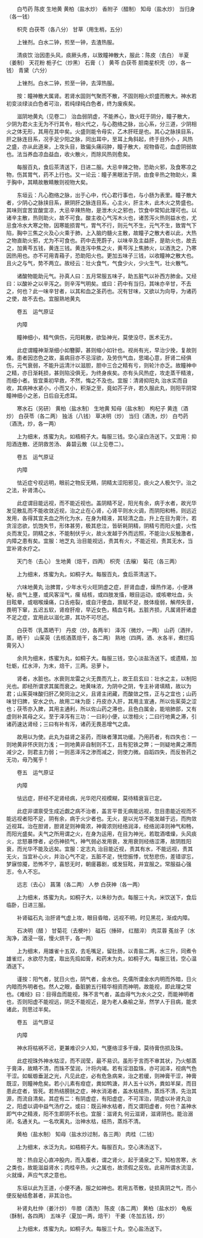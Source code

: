 <!-- { "loadSidebar": true } -->
　　白芍药 陈皮 生地黄 黄柏（盐水炒） 香附子（醋制） 知母（盐水炒） 当归身（各一钱）

　　枳壳 白茯苓（各八分） 甘草（用生梢，五分）

　　上锉剂。白水二钟，煎至一钟，去渣热服。

　　清痰饮 治因患头风，痰厥头疼，以致瞳神散大，服此：陈皮（去白） 半夏（姜制） 天花粉 栀子仁（炒黑） 石膏（ ） 黄芩 白茯苓 胆南星枳壳（炒，各一钱） 青黛（六分）

　　上锉剂。白水二钟，煎至一钟，去滓热服。

　　按：瞳神散大属肾。若肾水固则气聚而不散，不固则相火炽盛而散大。神水若初变淡绿淡白色者可治，若纯绿纯白色者，终为废疾矣。

　　滋阴地黄丸（见卷二） 治血弱阴虚，不能养心，致火旺于阴分，瞳子散大，少阴为君火主无为不行其令，相火代之，与心胞络之脉，出心系，分三道，少阴相火之体无形，其用在其中矣。火盛则能令母实，乙木肝旺是也。其心之脉挟目系，肝之脉连目系，况手足少阳之脉，同出耳中，至耳上角斜起，终于目外小 ，风热之盛，亦从此道来，上攻头目，致偏头痛闷肿，瞳子散大，视物昏花，血虚阴弱故也。法当养血凉血益血，收火散火，而除风热则愈矣。

　　每服百丸，食后茶清送下，日进二服。大忌辛辣之物，恐助火邪，及食寒凉之物，伤其胃气，药不上行也。又一论云：瞳子黑眼法于阴，由食辛热之物助火，乘于胸中，其睛故散睛散则视物大矣。

　　东垣云：凡心胞络之脉，出于心中，代心君行事也，与小肠为表里。瞳子散大者，少阴心之脉挟目系，厥阴肝之脉连目系，心主火，肝主木，此木火之势盛也。其味则宜苦宜酸宜凉，大忌辛辣热物，是泄木火之邪也，饮食中常知此理可也。以诸辛主散，热则助火，故不可食。酸主收心气泻木火也，诸苦泻火热则益水也，尤忌食冷水大寒之物，因寒能损胃气，胃气不行，则元气不生，元气不生，致胃气下陷，胸中三焦之火及心火乘于肺，上入脑灼髓火主散，故瞳子之散大者以此，大热之物直助火邪，尤为不可食也。药中去茺蔚子，以味辛及主益肝，是助火也，故去之，加黄芩五钱，黄连三钱。黄连泻中焦之火，黄芩泻上焦肺火，以酒洗之，乃寒因热用也。亦不可用青葙子，恐助阳火也。更加五味子三钱，以收瞳神之散大也。且火之与气，势不两立。故经云：壮火食气，气食少火，少火生气，壮火散气。

　　诸酸物能助元气。孙真人曰：五月常服五味子，助五脏气以补西方肺金。又经曰：以酸补之以辛泻之。则辛泻气明矣。或曰：药中有当归，其味亦辛甘，不去之，何也？此一味辛甘者，以其和血之圣药也。况有甘味，又欲以为向导，为诸药之使，故不去也。宜服熟地黄丸

　　卷五　运气原证

　　内障

　　瞳神细小，精气俱伤，元阳耗散，欲坠神光，莫使没尽，医术无方。

　　此症谓瞳神渐渐细小如簪脚，甚则缩小如针也。视尚有光，早治少挽，复故则难。患者因恣色之故，虽病目亦不忌淫欲，及劳伤气血，思竭心意，肝肾二经俱伤，元气衰弱，不能升运清汁以滋胆，胆中三合之精有亏，则轮汁亦乏。故瞳神中之精，亦日渐耗损，甚则陷没俱无，为终身疾矣。亦有头风热症，攻走蒸干精液，而细小者。皆宜乘初早救，不然，悔之不及也。宜服：清肾抑阳丸 治水实而自收，其病神水紧小，小而又小，积渐之至，竟如芥子许，若久服此丸，则阳平阴常瞳神细小之恙，日后自无虑耳。

　　寒水石（另研） 黄柏（盐水制） 生地黄 知母（盐水制） 枸杞子 黄连（酒炒） 白茯苓（各二两） 独活（八钱） 草决明（炒） 当归（酒洗，炒） 白芍药（酒洗，炒，各一两）

　　上为细末，炼蜜为丸，如梧桐子大。每服三钱。空心滚白汤送下。又宜用：抑阳酒连散、还阴救苦汤、 鼻碧云散（以上见卷二）。

　　卷五　运气原证

　　内障

　　怯近症兮视远明，眼前之物反无睛，阴精太涩阳邪见，痰火之人极欠宁。治之之法，补肾清心。

　　此症谓目能远视，而不能近视也。盖阴精不足，阳光有余，病于水者，故光华发见散乱而不能收敛近视，治之止在心肾，心肾平则水火调，而阴阳和畅，则远近发用，各得其宜夫血之所化为水，在身为精液，其轻清之血，升上在目为膏汁。若贪淫恣欲，饥饱失节，形体甚劳，极其悲泣，皆斫耗阴精，阴精亏而阳火盛，火性炎而发见，阴精之水，不能制伏乎火，故火发越于外而远照，不能治火反触激者，内障之患有矣。宜服：地芝丸 治目能视远，责其有火，不能近视，责其无水，当宜补肾水疗之。

　　天门冬（去心） 生地黄（焙干，四两） 枳壳（去穣） 菊花（各三两）

　　上为细末，炼蜜为丸，如桐子大。每服百丸，食后茶清送下。

　　六味地黄丸 治脾胃，少年水亏火旺阴虚之症，肝肾血虚，燥热作渴，小便淋秘，痰气上壅，或风客淫气，瘰 结核，或四肢发搐，眼目运动，或咳嗽吐血，头目眩晕，或咽喉燥痛，口舌疮裂，或自汗便血，禀赋不足，肢体瘦弱，解颅失音，畏明下窜，五迟五软，肾疳肝疳，早近女色，精血亏耗。五脏齐损，凡属肾肝诸虚不足之症，宜用此以滋化源，其功不可尽述。

　　白茯苓（乳蒸晒干） 丹皮（炒，各两半） 泽泻（微炒，一两） 山药（酒拌，蒸，晒干） 山茱萸（去核酒蒸焙干，各二两） 熟地（四两，酒、水各半，煮烂捣膏另入）

　　余共为细末，炼蜜为丸，如桐子大。每服三钱，空心淡盐汤送下。或遗精，加牡蛎，红水淬，为末，焙干，三两。忌萝卜。

　　肾者，水脏也。水衰则龙雷之火无畏而亢上，故王启玄曰：壮水之主，以制阳光也。即经所谓求其属而衰之。地黄味浓，为阴中之阴，专主补肾填精，故以为君；山茱萸味酸归肝乙癸同治之义，且肾主闭藏，而酸敛之性，正与之宜也；山药味甘归脾，安水之仇，故用二味为臣；丹皮亦入肝，其用主宣通，所以佐茱萸之涩也；茯苓亦入脾，其用主通利，所以佐山药之滞也，且色白属金，能培肺部，又有虚则补其母之义。至于泽泻有三功：一曰利小便，以泄相火；二曰行地黄之滞，引诸药速达肾经；三曰有补有泻，诸药无畏恶增气之虞。

　　故用以为使。此丸为益肾之圣药，而昧者薄其功缓。乃用药者，有四失也：一则地黄非怀庆则力浅；一则地黄非自制则不工，且有犯铁之弊；一则疑地黄之滞而减少之，则君主力弱；一则恶泽泻之渗而减之，则使力微。自蹈四失，而反咎药之无功，毋乃冤乎！

　　卷五　运气原证

　　内障

　　怯远症，肝经不足肾经病，光华咫尺视模糊，莫待精衰盲已定。

　　此症非谓禀受生成近觑之病不治者，盖言平昔无病能远视，忽目患能近视而不能远视者阳不足，阴有余，病于火少者也。无火，是以光华不能发越于远，而拘敛近视耳。治在胆肾，胆肾足则神膏浓，神膏浓则经络润泽，经络润泽则神气和畅，而阳光盛矣。夫气之所用谓之火，在身为运用，在目为神光，若耽酒嗜燥，头风痰火，忿怒暴悖者，必伤神损气，神气弱必发用衰，发用衰则经络涩滞，故阴胜阳衰，而光华不能及远矣。宜服：定志丸 治目能近视，责其有水，不能远视，责其无火，当宜补心火，并治心气不定，五脏不足，恍惚振悸，忧愁悲伤，差错谬忘，梦寐惊魇，恐怖不宁，喜怒无时，朝瘥暮剧，或发狂眩，并宜服之。常服益心强志，令人不忘。

　　远志（去心） 菖蒲（各二两） 人参 白茯神（各一两）

　　上为细末，炼蜜为丸，如桐子大，以朱砂为衣。每服三十丸，米饮送下，食后临卧，日进三服。

　　补肾磁石丸 治肝肾气虚上攻，眼目昏暗，远视不明，时见黑花，渐成内障。

　　石决明（醋 ） 甘菊花（去梗叶） 磁石（捶碎， 红醋淬） 肉苁蓉 菟丝子（水淘净，酒浸一宿，慢火烘干，各一两）

　　上为细末，用雄雀十五双，去毛嘴足，留肚肠，以青盐二两，水三升，同煮令雄雀烂，水欲尽为度，取出先捣如膏，和药末为丸，如桐子大。每服三钱，空心温酒送下。

　　谨按：阳气者，犹日火也，阴气者，金水也。先儒所谓金水内明而外暗，日火内暗而外明者也。然人之眼，备脏腑五行精华相资而神明，故能视，即此理之常也。《难经》曰：目得血而能视，殊不言气者，盖血得气为水火之交，而能神明者也，否则阳虚不能视远，阴乏不能视近，是为老人桑榆之渐，然学人于目病，能求诸此，则思过半矣。

　　卷五　运气原证

　　内障

　　神水将枯祸不迟，更兼难识少人知，气壅络涩多干燥，莫待膏伤损及珠。

　　此症视珠外神水枯涩，而不润莹，最不易识。虽形于言而不审其状，乃火郁蒸于膏泽，故睛不清，而珠不莹润，汁将内竭。若有淫泪盈珠，亦可润泽，视病气色干涩。如蜒蝣垂涎之光，凡见此症，必有危急病来，治之若缓，则神膏干涩，神膏既涩，则瞳神危矣。若小儿素有疳症，粪如鸭溏，并人五十以外，粪如羊屎，而目患此症者，皆死。若热结膀胱之症，神水消渴者，盖水枯结热，蒸烁不清，先治其源，而流自清矣。其症有二：有阴虚症，有阳虚症，不可浑治，阴虚以补肾丸治之，阳虚以调中益气汤疗之。或曰：既云神水枯者，而又谓阳虚者，何也？盖神水即气中之精液，阳不生即阴不长也。宜服：滋肾丸 何云滋肾，滋肾阴也。能治溺闭，名通关丸。一名坎离丸，治神水枯，结热，蒸烁不清。

　　黄柏（盐水制） 知母（盐水炒过制，各三两） 肉桂（二钱）

　　上为细末，水泛为丸，如梧桐子大。每服百丸，空心沸汤送下。

　　按：热自足心直冲股内，而入腹者，谓之肾火，起于涌泉之下。知柏苦寒，水之类也，故能滋益肾水；肉桂辛热，火之属也，故须假之反佐。此易所谓水流湿，火就燥，声应气求之意也。

　　东垣以此为王道，小便不通，服之如神也。若用五苓散，徒损真阴之气，而小便反秘结愈甚者，非其治也。

　　补肾丸杜仲（姜汁炒） 牛膝（酒洗） 陈皮（各二两） 黄柏（盐水炒） 龟板（酥制，各四两） 五味子（夏加一两，焙干） 干姜（冬加五钱，炒）

　　上为细末，炼蜜为丸，如桐子大。每服三十丸，空心盐汤送下。

